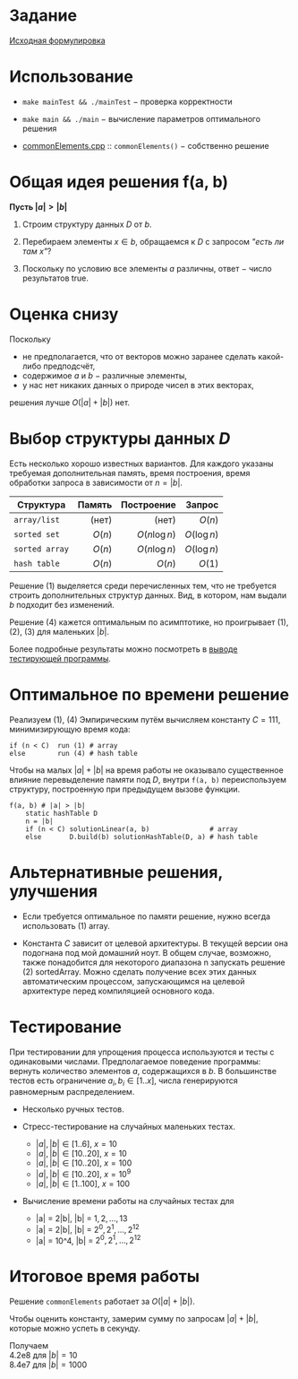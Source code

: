 # Задание

[Исходная формулировка](statement.txt)

# Использование

* `make mainTest && ./mainTest` &minus; проверка корректности

* `make main && ./main` &minus; вычисление параметров оптимального решения

* [commonElements.cpp](commonElements.cpp) :: `commonElements()` &minus; собственно решение

# Общая идея решения f(a, b)

**Пусть $|a| > |b|$**

1. Строим структуру данных $D$ от $b$.

2. Перебираем элементы $x \in b$, обращаемся к $D$ с запросом _"есть ли там $x$"_?

3. Поскольку по условию все элементы $a$ различны, ответ &minus; число результатов true.

# Оценка снизу

Поскольку 

* не предполагается, что от векторов можно заранее сделать какой-либо предподсчёт,
* содержимое $a$ и $b$ &minus; различные элементы, 
* у нас нет никаких данных о природе чисел в этих векторах,
 
решения лучше $O(|a|+|b|)$ нет.

# Выбор структуры данных $D$ 

Есть несколько хорошо известных вариантов. Для каждого указаны требуемая дополнительная память, время построения, 
время обработки запроса в зависимости от $n = |b|$.

| Структура      |  Память |  Построение   | Запрос      |
|----------------|--------:|--------------:|------------:|
| `array/list`   | (нет)   | (нет)         | $O(n)$      |
| `sorted set`   | $O(n)$  | $O(n \log n)$ | $O(\log n)$ |
| `sorted array` | $O(n)$  | $O(n \log n)$ | $O(\log n)$ |
| `hash table`   | $O(n)$  | $O(n)$        | $O(1)$      |

Решение (1) выделяется среди перечисленных тем, что не требуется строить дополнительных структур данных.
Вид, в котором, нам выдали $b$ подходит без изменений.

Решение (4) кажется оптимальным по асимптотике, но проигрывает (1), (2), (3) для маленьких $|b|$.

Более подробные результаты можно посмотреть в [выводе тестирующей программы](experimentResult.txt).

# Оптимальное по времени решение

Реализуем (1), (4)
Эмпирическим путём вычисляем константу $C = 111$, минимизирующую время кода:

```
if (n < C)  run (1) # array
else        run (4) # hash table
```

Чтобы на малых $|a|+|b|$ на время работы не оказывало существенное влияние перевыделение памяти под $D$,
внутри `f(a, b)` переиспользуем структуру, построенную при предыдущем вызове функции.

```
f(a, b) # |a| > |b|
	static hashTable D
	n = |b|
	if (n < C) solutionLinear(a, b)               # array
	else       D.build(b) solutionHashTable(D, a) # hash table
```

# Альтернативные решения, улучшения

* Если требуется оптимальное по памяти решение, нужно всегда использовать (1) array.

* Константа $C$ зависит от целевой архитектуры. 
В текущей версии она подогнана под мой домашний ноут.
В общем случае, возможно, также понадобится для некоторого диапазона n запускать решение (2) sortedArray.
Можно сделать получение всех этих данных автоматическим процессом, запускающимся на целевой архитектуре перед компиляцией основного кода.

# Тестирование

При тестировании для упрощения процесса используются и тесты с одинаковыми числами. 
Предполагаемое поведение программы: вернуть количество элементов $a$, содержащихся в $b$.
В большинстве тестов есть ограничение $a_i, b_i \in [1..x]$, числа генерируются равномерным распределением.

* Несколько ручных тестов.

* Стресс-тестирование на случайных маленьких тестах.
	* $|a|, |b| \in [1..6]$, $x = 10$
	* $|a|, |b| \in [10..20]$, $x = 10$
	* $|a|, |b| \in [10..20]$, $x = 100$
	* $|a|, |b| \in [10..20]$, $x = 10^9$
	* $|a|, |b| \in [1..100]$, $x = 100$

* Вычисление времени работы на случайных тестах для 
	* |a| = 2|b|, |b| = $1,2, \dots,13$
	* |a| = 2|b|, |b| = $2^0,2^1,\dots,2^{12}$
	* |a| = 10^4, |b| = $2^0,2^1,\dots,2^{12}$

# Итоговое время работы

Решение `commonElements` работает за $O(|a|+|b|)$.

Чтобы оценить константу, замерим сумму по запросам $|a|+|b|$, которые можно успеть в секунду.

Получаем <br>
4.2e8 для $|b| = 10$ <br>
8.4e7 для $|b| = 1000$
